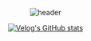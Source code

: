 <div align="center">
  
![header](https://capsule-render.vercel.app/api?type=transparent&fontColor=BB2649&height=100&section=header&text=Hosik%20Kim&fontSize=44&desc=Web%20Frontend%20Developer&descAlignY=80&descAlign=60&descSize=14)
  
[![Velog's GitHub stats](https://velog-readme-stats.vercel.app/api?name=hosickk)](https://github.com/hosickk/velog-readme-stats)

</div>
